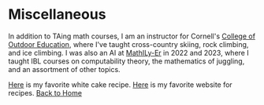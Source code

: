 # Miscellaneous

In addition to TAing math courses, I am an instructor for Cornell's [College of Outdoor Education](https://scl.cornell.edu/coe/pe-courses), where I've taught cross-country skiing, rock climbing, and ice climbing. I was also an AI at [MathILy-Er](https://mathily.org/mathilyer/) in 2022 and 2023, where I taught IBL courses on computability theory, the mathematics of juggling, and an assortment of other topics.

 
[Here](https://addapinch.com/the-best-white-cake-recipe/) is my favorite white cake recipe. [Here](https://www.seriouseats.com) is my favorite website for recipes.
[Back to Home](./index.md)
